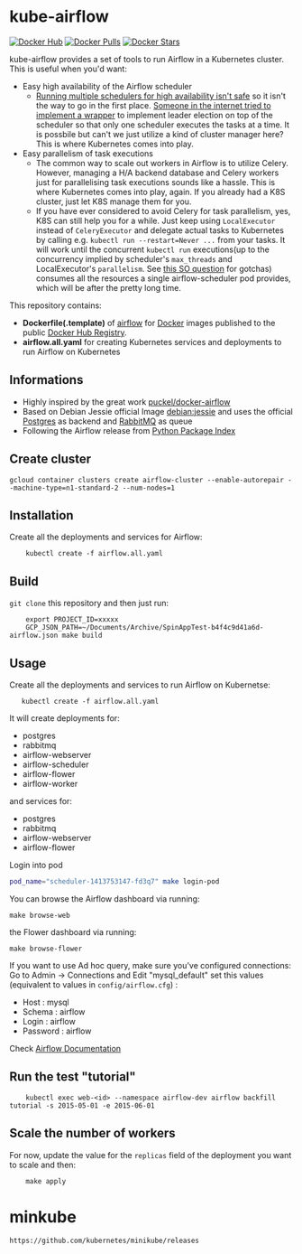 # kube-airflow
[![Docker Hub](https://img.shields.io/badge/docker-ready-blue.svg)](https://hub.docker.com/r/mumoshu/kube-airflow/)
[![Docker Pulls](https://img.shields.io/docker/pulls/mumoshu/kube-airflow.svg?maxAge=2592000)]()
[![Docker Stars](https://img.shields.io/docker/stars/mumoshu/kube-airflow.svg?maxAge=2592000)]()

kube-airflow provides a set of tools to run Airflow in a Kubernetes cluster.
This is useful when you'd want:

* Easy high availability of the Airflow scheduler
  * [Running multiple schedulers for high availability isn't safe](https://groups.google.com/forum/#!topic/airbnb_airflow/-1wKa3OcwME) so it isn't the way to go in the first place. [Someone in the internet tried to implement a wrapper](https://stackoverflow.com/a/39595535) to implement leader election on top of the scheduler so that only one scheduler executes the tasks at a time. It is possbile but can't we just utilize a kind of cluster manager here? This is where Kubernetes comes into play.
* Easy parallelism of task executions
  * The common way to scale out workers in Airflow is to utilize Celery. However, managing a H/A backend database and Celery workers just for parallelising task executions sounds like a hassle. This is where Kubernetes comes into play, again. If you already had a K8S cluster, just let K8S manage them for you.
  * If you have ever considered to avoid Celery for task parallelism, yes, K8S can still help you for a while. Just keep using `LocalExecutor` instead of `CeleryExecutor` and delegate actual tasks to Kubernetes by calling e.g. `kubectl run --restart=Never ...` from your tasks. It will work until the concurrent `kubectl run` executions(up to the concurrency implied by scheduler's `max_threads` and LocalExecutor's `parallelism`. See [this SO question](https://stackoverflow.com/questions/38200666/airflow-parallelism) for gotchas) consumes all the resources a single airflow-scheduler pod provides, which will be after the pretty long time.

This repository contains:

* **Dockerfile(.template)** of [airflow](https://github.com/apache/incubator-airflow) for [Docker](https://www.docker.com/) images published to the public [Docker Hub Registry](https://registry.hub.docker.com/).
* **airflow.all.yaml** for creating Kubernetes services and deployments to run Airflow on Kubernetes

## Informations

* Highly inspired by the great work [puckel/docker-airflow](https://github.com/puckel/docker-airflow)
* Based on Debian Jessie official Image [debian:jessie](https://registry.hub.docker.com/_/debian/) and uses the official [Postgres](https://hub.docker.com/_/postgres/) as backend and [RabbitMQ](https://hub.docker.com/_/rabbitmq/) as queue
* Following the Airflow release from [Python Package Index](https://pypi.python.org/pypi/airflow)

## Create cluster
```
gcloud container clusters create airflow-cluster --enable-autorepair --machine-type=n1-standard-2 --num-nodes=1
```

## Installation

Create all the deployments and services for Airflow:

        kubectl create -f airflow.all.yaml

## Build

`git clone` this repository and then just run:

        export PROJECT_ID=xxxxx
        GCP_JSON_PATH=~/Documents/Archive/SpinAppTest-b4f4c9d41a6d-airflow.json make build

## Usage

Create all the deployments and services to run Airflow on Kubernetse:

       kubectl create -f airflow.all.yaml

It will create deployments for:

* postgres
* rabbitmq
* airflow-webserver
* airflow-scheduler
* airflow-flower
* airflow-worker

and services for:

* postgres
* rabbitmq
* airflow-webserver
* airflow-flower

Login into pod
```bash
pod_name="scheduler-1413753147-fd3q7" make login-pod
```

You can browse the Airflow dashboard via running:

    make browse-web

the Flower dashboard via running:

    make browse-flower

If you want to use Ad hoc query, make sure you've configured connections:
Go to Admin -> Connections and Edit "mysql_default" set this values (equivalent to values in `config/airflow.cfg`) :
- Host : mysql
- Schema : airflow
- Login : airflow
- Password : airflow

Check [Airflow Documentation](http://pythonhosted.org/airflow/)

## Run the test "tutorial"

        kubectl exec web-<id> --namespace airflow-dev airflow backfill tutorial -s 2015-05-01 -e 2015-06-01

## Scale the number of workers

For now, update the value for the `replicas` field of the deployment you want to scale and then:

        make apply


# minkube
```bash
https://github.com/kubernetes/minikube/releases
```

